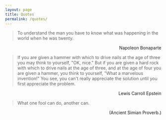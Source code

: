 ```yaml
---
layout: page
title: Quotes
permalink: /quotes/
---
```


> To understand the man you have to know what 
> was happening in the world when he was twenty.
<div style="text-align: right">Napoleon Bonaparte</div>  
  

> If you are given a hammer with which to drive nails
> at the age of three you may think to yourself, "OK,
> nice." But if you are given a hard rock with which to
> drive nails at the age of three, and at the age of four
> you are given a hammer, you think to yourself, "What
> a marvelous invention!" You see, you can't really
> appreciate the solution until you first appreciate the
>problem.
<div style="text-align: right">Lewis Carroll Epstein</div>  
  
> What one fool can do, another can.
<div style="text-align: right">(Ancient Simian Proverb.)</div>  

